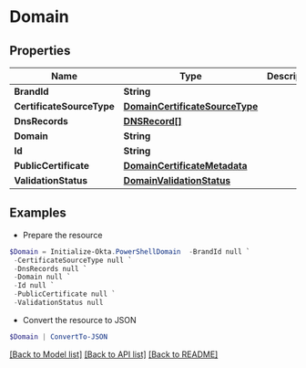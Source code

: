 # Domain
## Properties

Name | Type | Description | Notes
------------ | ------------- | ------------- | -------------
**BrandId** | **String** |  | [optional] 
**CertificateSourceType** | [**DomainCertificateSourceType**](DomainCertificateSourceType.md) |  | [optional] 
**DnsRecords** | [**DNSRecord[]**](DNSRecord.md) |  | [optional] 
**Domain** | **String** |  | [optional] 
**Id** | **String** |  | [optional] 
**PublicCertificate** | [**DomainCertificateMetadata**](DomainCertificateMetadata.md) |  | [optional] 
**ValidationStatus** | [**DomainValidationStatus**](DomainValidationStatus.md) |  | [optional] 

## Examples

- Prepare the resource
```powershell
$Domain = Initialize-Okta.PowerShellDomain  -BrandId null `
 -CertificateSourceType null `
 -DnsRecords null `
 -Domain null `
 -Id null `
 -PublicCertificate null `
 -ValidationStatus null
```

- Convert the resource to JSON
```powershell
$Domain | ConvertTo-JSON
```

[[Back to Model list]](../README.md#documentation-for-models) [[Back to API list]](../README.md#documentation-for-api-endpoints) [[Back to README]](../README.md)

